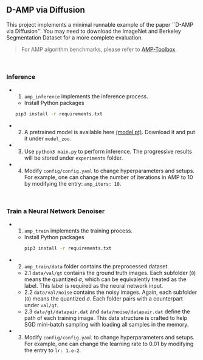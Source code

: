 ## D-AMP via Diffusion

This project implements a minimal runnable example of the paper ``D-AMP via Diffusion''. You may need to download the ImageNet and Berkeley Segmentation Dataset for a more complete evaluation.  

> For AMP algorithm benchmarks, please refer to [AMP-Toolbox](https://github.com/ricedsp/D-AMP_Toolbox). 

<br />

### Inference 
- 1. `amp_inference` implements the inference process. 
    - Install Python packages
    ```bash
    pip3 install -r requirements.txt
    ```

- 2. A pretrained model is available here [(model.pt)](https://drive.google.com/file/d/1BdxBZPDfeBxbLNA8kpJXeqkacYMEyoOw/view?usp=drive_link). Download it and put it under `model_zoo`. 
- 3. Use `python3 main.py` to perform inference. The progressive results will be stored under `experiments` folder. 
- 4. Modify `config/config.yaml` to change hyperparameters and setups. For example, one can change the number of iterations in AMP to $10$ by modifying the entry: 
`amp_iters: 10`. 

<br />

### Train a Neural Network Denoiser

- 1. `amp_train` implements the training process.
  - Install Python packages
    ```bash
    pip3 install -r requirements.txt
    ```
- 2. `amp_train/data` folder contains the preprocessed dataset. 
  - 2.1 `data/val/gt` contains the ground truth images. Each subfolder (`0`) means the quantized $\sigma$, which can be equivalently treated as the label. This label is required as the neural network input. 
  - 2.2 `data/val/noise` contains the noisy images. Again, each  subfolder (`0`) means the quantized $\sigma$. Each folder pairs with a counterpart under `val/gt`. 
  - 2.3 `data/gt/datapair.dat` and `data/noise/datapair.dat` define the path of each training image. This data structure is crafted to help SGD mini-batch sampling with loading all samples in the memory. 
- 3. Modify `config/config.yaml` to change hyperparameters and setups. For example, one can change the learning rate to 0.01 by modifying the entry to `lr: 1.e-2`. 

